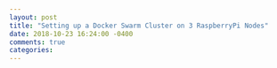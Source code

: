 ```yaml
---
layout: post
title: "Setting up a Docker Swarm Cluster on 3 RaspberryPi Nodes"
date: 2018-10-23 16:24:00 -0400
comments: true
categories: 
---
```

